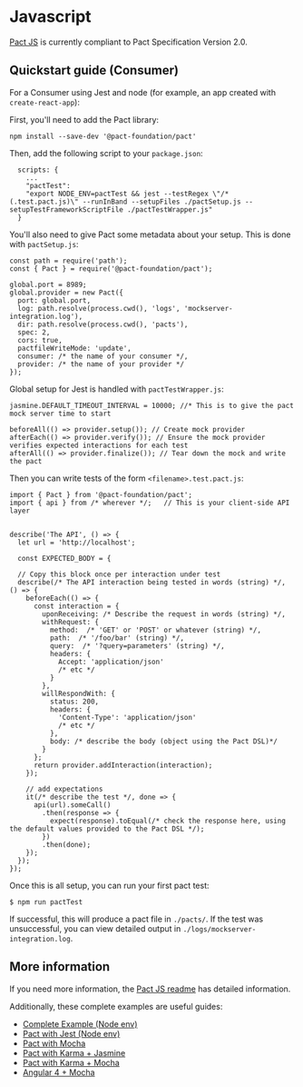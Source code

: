 # Javascript

[Pact JS](https://github.com/pact-foundation/pact-js) is currently compliant to Pact Specification Version 2.0.

## Quickstart guide (Consumer)

For a Consumer using Jest and node (for example, an app created with `create-react-app`):

First, you'll need to add the Pact library:

    npm install --save-dev '@pact-foundation/pact'

Then, add the following script to your `package.json`:

      scripts: {
        ...
        "pactTest":
        "export NODE_ENV=pactTest && jest --testRegex \"/*(.test.pact.js)\" --runInBand --setupFiles ./pactSetup.js --setupTestFrameworkScriptFile ./pactTestWrapper.js"
      }

You'll also need to give Pact some metadata about your setup. This is done with `pactSetup.js`:    

    const path = require('path');
    const { Pact } = require('@pact-foundation/pact');

    global.port = 8989;
    global.provider = new Pact({
      port: global.port,
      log: path.resolve(process.cwd(), 'logs', 'mockserver-integration.log'),
      dir: path.resolve(process.cwd(), 'pacts'),
      spec: 2,
      cors: true,
      pactfileWriteMode: 'update',
      consumer: /* the name of your consumer */,
      provider: /* the name of your provider */
    });

 Global setup for Jest is handled with `pactTestWrapper.js`:

    jasmine.DEFAULT_TIMEOUT_INTERVAL = 10000; //* This is to give the pact mock server time to start

    beforeAll(() => provider.setup()); // Create mock provider
    afterEach(() => provider.verify()); // Ensure the mock provider verifies expected interactions for each test
    afterAll(() => provider.finalize()); // Tear down the mock and write the pact

Then you can write tests of the form `<filename>.test.pact.js`:

    import { Pact } from '@pact-foundation/pact';
    import { api } from /* wherever */;   // This is your client-side API layer


    describe('The API', () => {
      let url = 'http://localhost';

      const EXPECTED_BODY = {

      // Copy this block once per interaction under test
      describe(/* The API interaction being tested in words (string) */, () => {
        beforeEach(() => {
          const interaction = {
            uponReceiving: /* Describe the request in words (string) */,
            withRequest: {
              method:  /* 'GET' or 'POST' or whatever (string) */,
              path:  /* '/foo/bar' (string) */,
              query:  /* '?query=parameters' (string) */,
              headers: {
                Accept: 'application/json'
                /* etc */
              }
            },
            willRespondWith: {
              status: 200,
              headers: {
                'Content-Type': 'application/json'
                /* etc */
              },
              body: /* describe the body (object using the Pact DSL)*/
            }
          };
          return provider.addInteraction(interaction);
        });

        // add expectations
        it(/* describe the test */, done => {
          api(url).someCall()
            .then(response => {
              expect(response).toEqual(/* check the response here, using the default values provided to the Pact DSL */);
            })
            .then(done);
        });
      });  
    });

Once this is all setup, you can run your first pact test:

    $ npm run pactTest

If successful, this will produce a pact file in `./pacts/`. If the test was unsuccessful, you can view detailed output in `./logs/mockserver-integration.log`.

## More information

If you need more information, the [Pact JS readme](https://github.com/pact-foundation/pact-js) has detailed information.

Additionally, these complete examples are useful guides:

* [Complete Example (Node env)](https://github.com/pact-foundation/pact-js/tree/master/examples/e2e)
* [Pact with Jest (Node env)](https://github.com/pact-foundation/pact-js/tree/master/examples/jest)
* [Pact with Mocha](https://github.com/pact-foundation/pact-js/tree/master/examples/mocha)
* [Pact with Karma + Jasmine](https://github.com/pact-foundation/pact-js/tree/master/karma/jasmine)
* [Pact with Karma + Mocha](https://github.com/pact-foundation/pact-js/tree/master/karma/mocha)
* [Angular 4 + Mocha](https://github.com/stones/pact-angular-4-mocha)
